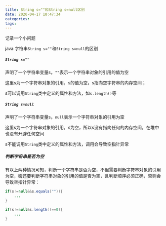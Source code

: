 ```yaml
---
title: String s=""和String s=null区别
date: 2020-04-17 10:47:34
categories:
tags:
---
```


记录一个小问题

java 字符串`String s=""`和`String s=null`的区别

##### `String s=""`

声明了一个字符串变量s，`""`表示一个字符串对象的引用的值为空

这里s为一个字符串对象的引用，s的值为空，s指向空字符串的内存空间；

s可以调用`String`类中定义的属性和方法，如`s.length()`等

##### `String s=null`

声明了一个字符串变量s，`null`表示一个字符串对象的引用为空

这里s为一个字符串对象的引用，s为空，所以s没有指向任何的内存空间，在堆中也没有开辟任何空间

s不能调用`String`类中定义的属性和方法，调用会导致空指针异常

##### 判断字符串是否为空

有以上两种情况可知，判断一个字符串是否为空，不但需要判断字符串对象的引用为空，嗨还要判断字符串对象的引用的值是否为空，且判断顺序必须正确，否则会导致空指针异常：

```java
if(s!=null&&s.equals("")){
	...
}
```

```java
if(s!=null&s.length()==0){
	...
}
```

